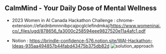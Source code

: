 ## CalmMind - Your Daily Dose of Mental Wellness

- 2023 Women in AI Canada Hackathon Challenge
: chrome-extension://efaidnbmnnnibpcajpcglclefindmkaj/https://www.womeninai.co/_files/ugd/878656_fa3000c258594eee9827520e11a4afc1.pdf

- Notion
: https://brindle-confidence-576.notion.site/WAI-Hackathon-Ideas-935aa494857b44fabd43475b375db82d
![solution_approach](./Wep_App/img/approach.png)
